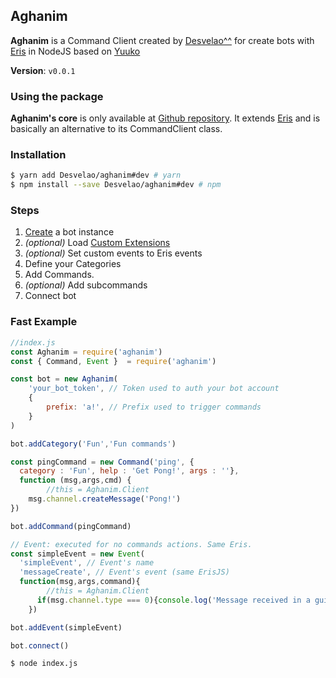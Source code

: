 ## Aghanim

**Aghanim** is a Command Client created by [Desvelao^^](https://desvelao.github.io/profile/) for create bots with [Eris](https://github.com/abalabahaha/eris) in NodeJS based on [Yuuko](https://geo1088.github.io/yuuko)

**Version**: `v0.0.1`

### Using the package

**Aghanim's core** is only available at [Github repository](https://github.com/Desvelao/aghanim). It extends [Eris](https://github.com/abalabahaha/eris) and is basically an alternative to its CommandClient class.

### Installation

```bash
$ yarn add Desvelao/aghanim#dev # yarn
$ npm install --save Desvelao/aghanim#dev # npm
```

### Steps
1. [Create](./create-bot.html) a bot instance
2. *(optional)* Load [Custom Extensions](./custom-extensions.html)
3. *(optional)* Set custom events to Eris events
3. Define your Categories
4. Add Commands.
5. *(optional)* Add subcommands
6. Connect bot

### Fast Example

```js
//index.js
const Aghanim = require('aghanim')
const { Command, Event }  = require('aghanim')

const bot = new Aghanim(
	'your_bot_token', // Token used to auth your bot account
    {
  		prefix: 'a!', // Prefix used to trigger commands
	}
)

bot.addCategory('Fun','Fun commands')

const pingCommand = new Command('ping', {
  category : 'Fun', help : 'Get Pong!', args : ''},
  function (msg,args,cmd) {
		//this = Aghanim.Client
  	msg.channel.createMessage('Pong!')
})

bot.addCommand(pingCommand)

// Event: executed for no commands actions. Same Eris.
const simpleEvent = new Event(
  'simpleEvent', // Event's name
  'messageCreate', // Event's event (same ErisJS)
  function(msg,args,command){
		//this = Aghanim.Client
	  if(msg.channel.type === 0){console.log('Message received in a guild!')}
	})

bot.addEvent(simpleEvent)

bot.connect()
```

```bash
$ node index.js
```
